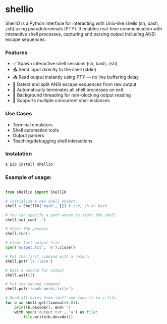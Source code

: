 # shellio

ShellIO is a Python interface for interacting with Unix-like shells (sh, bash, zsh) using pseudoterminals (PTY). It enables real-time communication with interactive shell processes, capturing and parsing output including ANSI escape sequences.

### Features
- ✅ Spawn interactive shell sessions (sh, bash, zsh)
- 📤 Send input directly to the shell (stdin)
- 📥 Read output instantly using PTY — no line buffering delay
- 🧩 Detect and split ANSI escape sequences from raw output
- 🧼 Automatically terminates all shell processes on exit
- 🧵 Background threading for non-blocking output reading
- 🔀 Supports multiple concurrent shell instances

### Use Cases
- Terminal emulators
- Shell automation tools
- Output parsers
- Teaching/debugging shell interactions

### Instalation

```bash
$ pip install shellio
```

### Example of usage:

```py

from shellio import ShellIO

# Initialize a new shell object
shell = ShellIO('bash', []) # zsh, sh or bash

# You can specify a path where to start the shell
shell.set_cwd('.')

# Start the process
shell.run()

# Clear last output file
open('output.txt', 'w').close()

# Put the first command with a return
shell.put('ls -la\n')

# Wait a second for output
shell.wait(2)

# Put the second command
shell.put('touch works.txt\n')

# Read all bytes from shell and save it to a file
for b in shell.get(timeout=0.01):
    print(b.decode(), end='')
    with open('output.txt', 'a') as file:
        file.write(b.decode())

```


